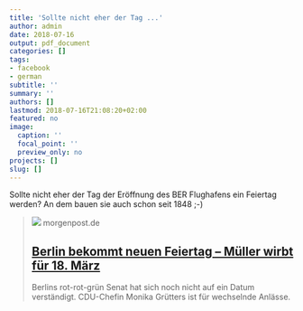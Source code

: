 ```yaml
---
title: 'Sollte nicht eher der Tag ...'
author: admin
date: 2018-07-16
output: pdf_document
categories: []
tags:
- facebook
- german
subtitle: ''
summary: ''
authors: []
lastmod: 2018-07-16T21:08:20+02:00
featured: no
image:
  caption: ''
  focal_point: ''
  preview_only: no
projects: []
slug: []
---
```

Sollte nicht eher der Tag der Eröffnung des BER Flughafens ein Feiertag werden? An dem bauen sie auch schon seit 1848 ;-)
> [![](https://img.morgenpost.de/img/berlin/crop214731473/6307607911-w820-cv16_9-q85-fnov-fpi231768577-fpotr/dpa-Picture-Alliance-101428852-HighRes.jpg)](https://www.morgenpost.de/berlin/article214851423/Berlin-bekommt-neuen-Feiertag-Mueller-wirbt-fuer-18-Maerz.html)
> morgenpost.de
> ## [Berlin bekommt neuen Feiertag – Müller wirbt für 18. März](https://www.morgenpost.de/berlin/article214851423/Berlin-bekommt-neuen-Feiertag-Mueller-wirbt-fuer-18-Maerz.html)
>
>Berlins rot-rot-grün Senat hat sich noch nicht auf ein Datum verständigt. CDU-Chefin Monika Grütters ist für wechselnde Anlässe.

